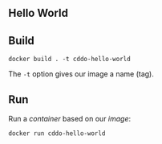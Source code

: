 ## Hello World

## Build

```
docker build . -t cddo-hello-world
```

The `-t` option gives our image a name (tag).

## Run

Run a *container* based on our *image*:

```
docker run cddo-hello-world
```
